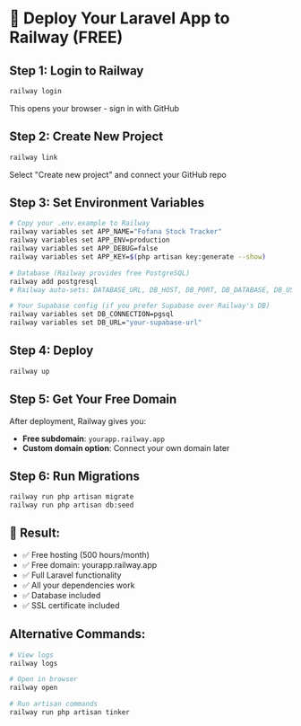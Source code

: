 # 🚀 Deploy Your Laravel App to Railway (FREE)

## Step 1: Login to Railway
```bash
railway login
```
This opens your browser - sign in with GitHub

## Step 2: Create New Project
```bash
railway link
```
Select "Create new project" and connect your GitHub repo

## Step 3: Set Environment Variables
```bash
# Copy your .env.example to Railway
railway variables set APP_NAME="Fofana Stock Tracker"
railway variables set APP_ENV=production
railway variables set APP_DEBUG=false
railway variables set APP_KEY=$(php artisan key:generate --show)

# Database (Railway provides free PostgreSQL)
railway add postgresql
# Railway auto-sets: DATABASE_URL, DB_HOST, DB_PORT, DB_DATABASE, DB_USERNAME, DB_PASSWORD

# Your Supabase config (if you prefer Supabase over Railway's DB)
railway variables set DB_CONNECTION=pgsql
railway variables set DB_URL="your-supabase-url"
```

## Step 4: Deploy
```bash
railway up
```

## Step 5: Get Your Free Domain
After deployment, Railway gives you:
- **Free subdomain**: `yourapp.railway.app`
- **Custom domain option**: Connect your own domain later

## Step 6: Run Migrations
```bash
railway run php artisan migrate
railway run php artisan db:seed
```

## 🎉 Result:
- ✅ Free hosting (500 hours/month)
- ✅ Free domain: yourapp.railway.app
- ✅ Full Laravel functionality
- ✅ All your dependencies work
- ✅ Database included
- ✅ SSL certificate included

## Alternative Commands:
```bash
# View logs
railway logs

# Open in browser
railway open

# Run artisan commands
railway run php artisan tinker
```
